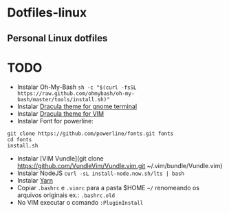 # Dotfiles-linux
## Personal Linux dotfiles

# TODO

* Instalar Oh-My-Bash `sh -c "$(curl -fsSL https://raw.github.com/ohmybash/oh-my-bash/master/tools/install.sh)"`
* Instalar [Dracula theme for gnome terminal](https://draculatheme.com/gnome-terminal/)
* Instalar [Dracula theme for VIM](https://draculatheme.com/vim/)
* Instalar Font for powerline:
 ```
 git clone https://github.com/powerline/fonts.git fonts
 cd fonts
 install.sh
 ```
* Instalar [VIM Vundle](git clone https://github.com/VundleVim/Vundle.vim.git ~/.vim/bundle/Vundle.vim)
* Instalar NodeJS `curl -sL install-node.now.sh/lts | bash`
* Instalar [Yarn](https://classic.yarnpkg.com/en/docs/install/)
* Copiar `.bashrc` e `.vimrc` para a pasta $HOME `~/` renomeando os arquivos originais ex.: `.bashrc.old`
* No VIM executar o comando `:PluginInstall`

